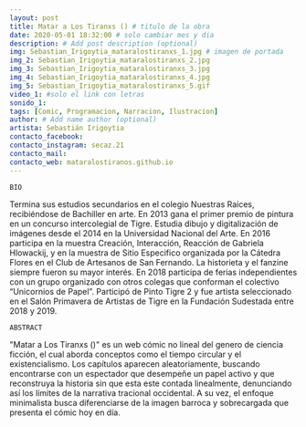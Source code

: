 ```yaml
---
layout: post
title: Matar a Los Tiranxs () # titulo de la obra
date: 2020-05-01 18:32:00 # solo cambiar mes y dia
description: # Add post description (optional)
img: Sebastian_Irigoytia_mataralostiranxs_1.jpg # imagen de portada
img_2: Sebastian_Irigoytia_mataralostiranxs_2.jpg
img_3: Sebastian_Irigoytia_mataralostiranxs_3.jpg
img_4: Sebastian_Irigoytia_mataralostiranxs_4.jpg
img_5: Sebastian_Irigoytia_mataralostiranxs_5.gif
video_1: #solo el link con letras
sonido_1:
tags: [Comic, Programacion, Narracion, Ilustracion]
author: # Add name author (optional)
artista: Sebastián Irigoytia
contacto_facebook:
contacto_instagram: secaz.21
contacto_mail:
contacto_web: mataralostiranos.github.io
---
```


`BIO`

Termina sus estudios secundarios en el colegio Nuestras Raíces, recibiéndose de Bachiller en arte. En 2013 gana el primer premio de pintura en un concurso intercolegial de Tigre.
Estudia dibujo y digitalización de imágenes desde el 2014 en la Universidad Nacional del Arte. En 2016 participa en la muestra Creación, Interacción, Reacción de Gabriela Hlowackij, y en la muestra de Sitio Especifico organizada por la Cátedra Flores en el Club de Artesanos de San Fernando.
La historieta y el fanzine siempre fueron su mayor interés. En 2018 participa de ferias independientes con un grupo organizado con otros colegas que conforman el colectivo “Unicornios de Papel”. Participó de Pinto Tigre 2 y fue artista seleccionado en el Salón Primavera de Artistas de Tigre en la Fundación Sudestada entre 2018 y 2019.


`ABSTRACT`

"Matar a Los Tiranxs ()" es un web cómic no lineal del genero de ciencia ficción, el cual aborda conceptos como el tiempo circular y el existencialismo.
Los capítulos aparecen aleatoriamente, buscando encontrarse con un espectador que desempeñe un papel activo y que reconstruya la historia sin que esta este contada linealmente, denunciando así los límites de la narrativa tracional occidental. A su vez, el enfoque minimalista busca diferenciarse de la imagen barroca y sobrecargada que presenta el cómic hoy en día.
